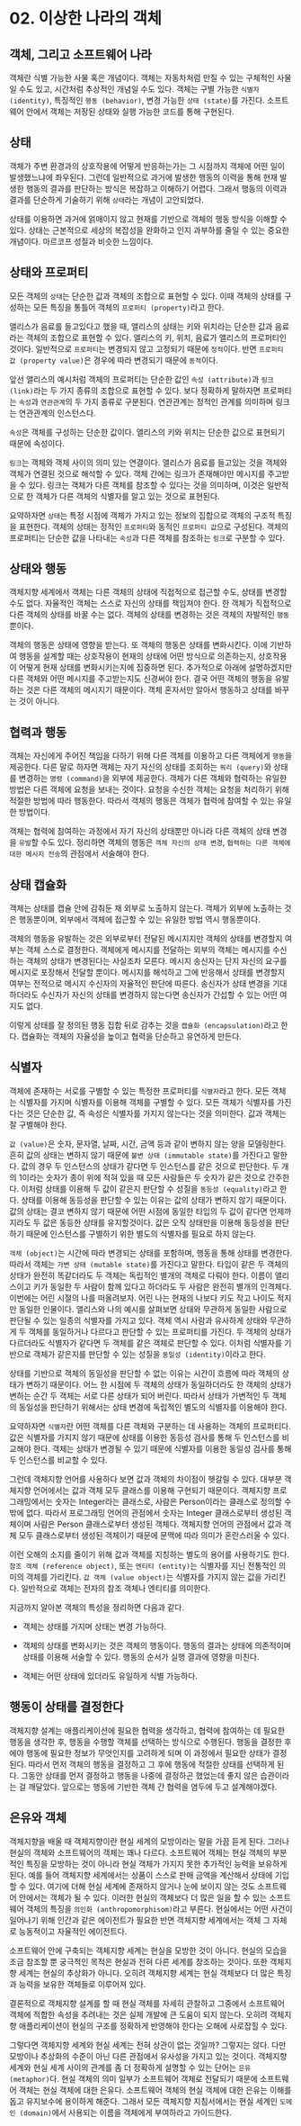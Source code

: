 # 02. 이상한 나라의 객체

## 객체, 그리고 소프트웨어 나라

객체란 식별 가능한 사물 혹은 개념이다. 객체는 자동차처럼 만질 수 있는 구체적인 사물일 수도 있고, 시간처럼 추상적인 개념일 수도 있다. 객체는 구별 가능한 `식별자 (identity)`, 특징적인 `행동 (behavior)`, 변경 가능한 `상태 (state)`를 가진다. 소프트웨어 안에서 객체는 저장된 상태와 실행 가능한 코드를 통해 구현된다.

## 상태

객체가 주변 환경과의 상호작용에 어떻게 반응하는가는 그 시점까지 객체에 어떤 일이 발생했느냐에 좌우된다. 그런데 일반적으로 과거에 발생한 행동의 이력을 통해 현재 발생한 행동의 결과를 판단하는 방식은 복잡하고 이해하기 어렵다. 그래서 행동의 이력과 결과를 단순하게 기술하기 위해 `상태`라는 개념이 고안되었다.

상태를 이용하면 과거에 얽매이지 않고 현재를 기반으로 객체의 행동 방식을 이해할 수 있다. 상태는 근본적으로 세상의 복잡성을 완화하고 인지 과부하를 줄일 수 있는 중요한 개념이다. 마르코프 성질과 비슷한 느낌이다.

## 상태와 프로퍼티

모든 객체의 `상태`는 단순한 값과 객체의 조합으로 표현할 수 있다. 이때 객체의 상태를 구성하는 모든 특징을 통틀어 객체의 `프로퍼티 (property)`라고 한다.

앨리스가 음료를 들고있다고 했을 때, 앨리스의 상태는 키와 위치라는 단순한 값과 음료라는 객체의 조합으로 표현할 수 있다. 앨리스의 키, 위치, 음료가 앨리스의 프로퍼티인 것이다. 일반적으로 `프로퍼티`는 변경되지 않고 고정되기 때문에 `정적`이다. 반면 `프로퍼티 값 (property value)`은 경우에 따라 변경되기 때문에 `동적`이다.

앞선 앨리스의 예시처럼 객체의 프로퍼티는 단순한 값인 `속성 (attribute)`과 `링크 (link)`라는 두 가지 종류의 조합으로 표현할 수 있다. 보다 정확하게 말하자면 프로퍼티는 `속성`과 `연관관계`의 두 가지 종류로 구분된다. 연관관계는 정적인 관계를 의미하며 링크는 연관관계의 인스턴스다.

`속성`은 객체를 구성하는 단순한 값이다. 앨리스의 키와 위치는 단순한 값으로 표현되기 때문에 속성이다.

`링크`는 객체와 객체 사이의 의미 있는 연결이다. 앨리스가 음료를 들고있는 것을 객체와 객체가 연결된 것으로 해석할 수 있다. 객체 간에는 링크가 존재해야만 메시지를 주고받을 수 있다. 링크는 객체가 다른 객체를 참조할 수 있다는 것을 의미하며, 이것은 일반적으로 한 객체가 다른 객체의 식별자를 알고 있는 것으로 표현된다.

요약하자면 `상태`는 특정 시점에 객체가 가지고 있는 정보의 집합으로 객체의 구조적 특징을 표현한다. 객체의 상태는 정적인 `프로퍼티`와 동적인 `프로퍼티 값`으로 구성된다. 객체의 프로퍼티는 단순한 값을 나타내는 `속성`과 다른 객체를 참조하는 `링크`로 구분할 수 있다.

## 상태와 행동

객체지향 세계에서 객체는 다른 객체의 상태에 직접적으로 접근할 수도, 상태를 변경할 수도 없다. 자율적인 객체는 스스로 자신의 상태를 책임져야 한다. 한 객체가 직접적으로 다른 객체의 상태를 바꿀 수는 없다. 객체의 상태를 변경하는 것은 객체의 자발적인 `행동`뿐이다.

객체의 행동은 상태에 영향을 받는다. 또 객체의 행동은 상태를 변화시킨다. 이에 기반하여 행동을 설계할 때는 상호작용이 현재의 상태에 어떤 방식으로 의존하는지, 상호작용이 어떻게 현재 상태를 변화시키는지에 집중하면 된다. 추가적으로 아래에 설명하겠지만 다른 객체와 어떤 메시지를 주고받는지도 신경써야 한다. 결국 어떤 객체의 행동을 유발하는 것은 다른 객체의 메시지기 때문이다. 객체 혼자서만 알아서 행동하고 상태를 바꾸는 것이 아니다.

## 협력과 행동

객체는 자신에게 주어진 책임을 다하기 위해 다른 객체를 이용하고 다른 객체에게 `행동`을 제공한다. 다른 말로 하자면 객체는 자기 자신의 상태를 조회하는 `쿼리 (query)`와 상태를 변경하는 `명령 (command)`을 외부에 제공한다. 객체가 다른 객체와 협력하는 유일한 방법은 다른 객체에 요청을 보내는 것이다. 요청을 수신한 객체는 요청을 처리하기 위해 적절한 방법에 따라 행동한다. 따라서 객체의 행동은 객체가 협력에 참여할 수 있는 유일한 방법이다.

객체는 협력에 참여하는 과정에서 자기 자신의 상태뿐만 아니라 다른 객체의 상태 변경을 `유발`할 수도 있다. 정리하면 객체의 행동은 `객체 자신의 상태 변경`, `협력하는 다른 객체에 대한 메시지 전송`의 관점에서 서술해야 한다.

## 상태 캡슐화

객체는 상태를 캡슐 안에 감춰둔 채 외부로 노출하지 않는다. 객체가 외부에 노출하는 것은 행동뿐이며, 외부에서 객체에 접근할 수 있는 유일한 방법 역시 행동뿐이다.

객체의 행동을 유발하는 것은 외부로부터 전달된 메시지지만 객체의 상태를 변경할지 여부는 객체 스스로 결정한다. 객체에게 메시지를 전달하는 외부의 객체는 메시지를 수신하는 객체의 상태가 변경된다는 사실조차 모른다. 메시지 송신자는 단지 자신의 요구를 메시지로 포장해서 전달할 뿐이다. 메시지를 해석하고 그에 반응해서 상태를 변경할지 여부는 전적으로 메시지 수신자의 자율적인 판단에 따른다. 송신자가 상태 변경을 기대하더라도 수신자가 자신의 상태를 변경하지 않는다면 송신자가 간섭할 수 있는 어떤 여지도 없다.

이렇게 상태를 잘 정의된 행동 집합 뒤로 감추는 것을 `캡슐화 (encapsulation)`라고 한다. 캡슐화는 객체의 자율성을 높이고 협력을 단순하고 유연하게 만든다.

## 식별자

객체에 존재하는 서로를 구별할 수 있는 특정한 프로퍼티를 `식별자`라고 한다. 모든 객체는 식별자를 가지며 식별자를 이용해 객체를 구별할 수 있다. 모든 객체가 식별자를 가진다는 것은 단순한 값, 즉 속성은 식별자를 가지지 않는다는 것을 의미한다. 값과 객체는 잘 구별해야 한다.

`값 (value)`은 숫자, 문자열, 날짜, 시간, 금액 등과 같이 변하지 않는 양을 모델링한다. 흔히 값의 상태는 변하지 않기 때문에 `불변 상태 (immutable state)`를 가진다고 말한다. 값의 경우 두 인스턴스의 상태가 같다면 두 인스턴스를 같은 것으로 판단한다. 두 개의 1이라는 숫자가 종이 위에 적혀 있을 때 모든 사람들은 두 숫자가 같은 것으로 간주한다. 이처럼 상태를 이용해 두 값이 같은지 판단할 수 성질을 `동등성 (equality)`라고 한다. 상태를 이용해 동등성을 판단할 수 있는 이유는 값의 상태가 변하지 않기 때문이다. 값의 상태는 결코 변하지 않기 때문에 어떤 시점에 동일한 타입의 두 값이 같다면 언제까지라도 두 값은 동등한 상태를 유지할것이다. 값은 오직 상태만을 이용해 동등성을 판단하기 때문에 인스턴스를 구별하기 위한 별도의 식별자를 필요로 하지 않는다.

`객체 (object)`는 시간에 따라 변경되는 상태를 포함하며, 행동을 통해 상태를 변경한다. 따라서 객체는 `가변 상태 (mutable state)`를 가진다고 말한다. 타입이 같은 두 객체의 상태가 완전히 똑같더라도 두 객체는 독립적인 별개의 객체로 다뤄야 한다. 이름이 앨리스이고 키가 동일한 두 사람이 함께 있다고 하더라도 두 사람은 완전히 별개의 인격체다. 이번에는 어린 시절의 나를 떠올려보자. 어린 나는 현재의 나보다 키도 작고 나이도 적지만 동일한 인물이다. 앨리스와 나의 예시를 살펴보면 상태와 무관하게 동일한 사람으로 판단될 수 있는 일종의 식별자를 가지고 있다. 객체 역시 사람과 유사하게 상태와 무관하게 두 객체를 동일하거나 다르다고 판단할 수 있는 프로퍼티를 가진다. 두 객체의 상태가 다르더라도 식별자가 같다면 두 객체를 같은 객체로 판단할 수 있다. 이처럼 식별자를 기반으로 객체가 같은지를 판단할 수 있는 성질을 `동일성 (identity)`이라고 한다.

상태를 기반으로 객체의 동일성을 판단할 수 없는 이유는 시간이 흐름에 따라 객체의 상태가 변하기 때문이다. 어느 한 시점에 두 객체의 상태가 동일하더라도 한 객체의 상태가 변하는 순간 두 객체는 서로 다른 상태가 되어 버린다. 따라서 상태가 가변적인 두 객체의 동일성을 판단하기 위해서는 상태 변경에 독립적인 별도의 식별자를 이용해야 한다.

요약하자면 `식별자`란 어떤 객체를 다른 객체와 구분하는 데 사용하는 객체의 프로퍼티다. 값은 식별자를 가지지 않기 때문에 상태를 이용한 동등성 검사를 통해 두 인스턴스를 비교해야 한다. 객체는 상태가 변경될 수 있기 때문에 식별자를 이용한 동일성 검사를 통해 두 인스턴스를 비교할 수 있다.

그런데 객체지향 언어를 사용하다 보면 값과 객체의 차이점이 헷갈릴 수 있다. 대부분 객체지향 언어에서는 값과 객체 모두 클래스를 이용해 구현되기 때문이다. 객체지향 프로그래밍에서는 숫자는 Integer라는 클래스로, 사람은 Person이라는 클래스로 정의할 수밖에 없다. 따라서 프로그래밍 언어의 관점에서 숫자는 Integer 클래스로부터 생성된 객체이며 사람은 Person 클래스로부터 생성된 객체다. 객체지향 언어의 관점에서 값과 객체 모두 클래스로부터 생성된 객체이기 때문에 문맥에 따라 의미가 혼란스러울 수 있다.

이런 오해의 소지를 줄이기 위해 값과 객체를 지칭하는 별도의 용어를 사용하기도 한다. `참조 객체 (reference object)`, 또는 `엔티티 (entity)`는 식별자를 지닌 전통적인 의미의 객체를 가리킨다. `값 객체 (value object)`는 식별자를 가지지 않는 값을 가리킨다. 일반적으로 객체는 전자의 참조 객체나 엔티티를 의미한다.

지금까지 알아본 객체의 특성을 정리하면 다음과 같다.

- 객체는 상태를 가지며 상태는 변경 가능하다.

- 객체의 상태를 변화시키는 것은 객체의 행동이다. 행동의 결과는 상태에 의존적이며 상태를 이용해 서술할 수 있다. 행동의 순서가 실행 결과에 영향을 미친다.

- 객체는 어떤 상태에 있더라도 유일하게 식별 가능하다.

## 행동이 상태를 결정한다

객체지향 설계는 애플리케이션에 필요한 협력을 생각하고, 협력에 참여하는 데 필요한 행동을 생각한 후, 행동을 수행할 객체를 선택하는 방식으로 수행된다. 행동을 결정한 후에야 행동에 필요한 정보가 무엇인지를 고려하게 되며 이 과정에서 필요한 상태가 결정된다. 따라서 먼저 객체의 행동을 결정하고 그 후에 행동에 적절한 상태를 선택하게 된다. 그동안 상태를 먼저 결정하고 행동을 나중에 결정하곤 했었는데 좋지 않은 습관이라는 걸 깨달았다. 앞으로는 행동에 기반한 객체 간 협력을 염두에 두고 설계해야겠다.

## 은유와 객체

객체지향을 배울 때 객체지향이란 현실 세계의 모방이라는 말을 가끔 듣게 된다. 그러나 현실의 객체와 소프트웨어의 객체는 꽤나 다르다. 소프트웨어 객체는 현실 객체의 부분적인 특징을 모방하는 것이 아니라 현실 객체가 가지지 못한 추가적인 능력을 보유하게 된다. 예를 들어 객체지향 세계에서는 상품이 스스로 판매 금액을 계산해서 상태에 기입할 수 있다. 여기에 더해 현실 세계에 존재하지 않거나 눈에 보이지 않는 것도 소프트웨어 안에서는 객체가 될 수 있다. 이러한 현실의 객체보다 더 많은 일을 할 수 있는 소프트웨어 객체의 특징을 `의인화 (anthropomorphisom)`라고 부른다. 현실에서는 어떤 사건이 일어나기 위해 인간과 같은 에이전트가 필요한 반면 객체지향 세계에서는 객체 그 자체로 능동적이고 자율적인 에이전트다.

소프트웨어 안에 구축되는 객체지향 세계는 현실을 모방한 것이 아니다. 현실의 모습을 조금 참조할 뿐 궁극적인 목적은 현실과 전혀 다른 세계를 창조하는 것이다. 또한 객체지향 세계는 현실의 추상화가 아니다. 오히려 객체지향 세계는 현실 객체보다 더 많은 특징과 능력을 보유한 객체들로 이루어져 있다.

결론적으로 객체지향 설계를 할 때 현실 객체를 자세히 관찰하고 그중에서 소프트웨어 객체에 적합한 속성을 추려내는 것은 실제 개발에 큰 도움이 되지 않는다. 오히려 객체지향 애플리케이션이 현실의 구조를 정확하게 반영해야 한다는 오해에 사로잡힐 수 있다.

그렇다면 객체지향 세계와 현실 세계는 전혀 상관이 없는 것일까? 그렇지는 않다. 다만 모방이나 추상화의 수준이 아닌 다른 관점에서 유사성을 가지고 있는 것이다. 객체지향 세계와 현실 세계 사이의 관계를 좀 더 정확하게 설명할 수 있는 단어는 `은유 (metaphor)`다. 현실 객체의 의미 일부가 소프트웨어 객체로 전달되기 때문에 소프트웨어 객체는 현실 객체에 대한 은유다. 소프트웨어 객체의 현실 객체에 대한 은유는 이해를 돕고 유지보수에 용이하게 해준다. 그래서 모든 객체지향 지침서에서는 현실 세계인 `도메인 (domain)`에서 사용되는 이름을 객체에게 부여하라고 가이드한다.
